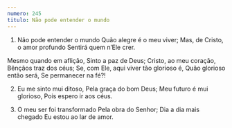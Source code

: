 ```yaml
---
numero: 245
titulo: Não pode entender o mundo
---
```

1. Não pode entender o mundo
Quão alegre é o meu viver;
Mas, de Cristo, o amor profundo
Sentirá quem n’Ele crer.

Mesmo quando em aflição,
Sinto a paz de Deus;
Cristo, ao meu coração,
Bênçãos traz dos céus;
Se, com Ele, aqui viver tão glorioso é,
Quão glorioso então será,
Se permanecer na fé?!

2. Eu me sinto mui ditoso,
Pela graça do bom Deus;
Meu futuro é mui glorioso,
Pois espero ir aos céus.

3. O meu ser foi transformado
Pela obra do Senhor;
Dia a dia mais chegado
Eu estou ao lar de amor.

